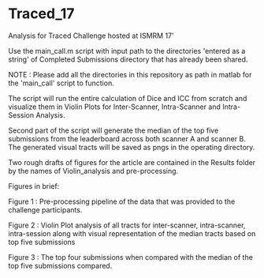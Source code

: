 # Traced_17
Analysis for Traced Challenge hosted at ISMRM 17'

Use the main_call.m script with input path to the directories 'entered as a string' of 
Completed Submissions directory that has already been shared.

NOTE : Please add all the directories in this repository as path in matlab for the 'main_call' script to function.

The script will run the entire calculation of Dice and ICC from scratch and visualize them in Violin Plots for Inter-Scanner,
Intra-Scanner and Intra-Session Analysis.

Second part of the script will generate the median of the top five submissions from the leaderboard across both scanner A
and scanner B. The generated visual tracts will be saved as pngs in the operating directory.

Two rough drafts of figures for the article are contained in the Results folder by the names of Violin_analysis and pre-processing.

Figures in brief:

Figure 1 : Pre-processing pipeline of the data that was provided to the challenge participants.

Figure 2 : Violin Plot analysis of all tracts for inter-scanner, intra-scanner, intra-session along with visual representation of the median tracts based on top five submissions

Figure 3 : The top four submissions when compared with the median of the top five submissions compared.

